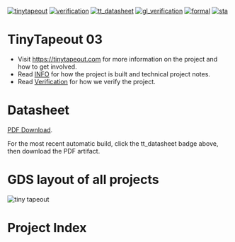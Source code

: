 [![tinytapeout](https://github.com/tinytapeout/tinytapeout-03/actions/workflows/gds.yaml/badge.svg)](https://github.com/tinytapeout/tinytapeout-03/actions/workflows/gds.yaml)
[![verification](https://github.com/tinytapeout/tinytapeout-03/actions/workflows/verification.yaml/badge.svg)](https://github.com/tinytapeout/tinytapeout-03/actions/workflows/verification.yaml)
[![tt_datasheet](https://github.com/tinytapeout/tinytapeout-03/actions/workflows/tt_datasheet.yaml/badge.svg)](https://github.com/tinytapeout/tinytapeout-03/actions/workflows/tt_datasheet.yaml)
[![gl_verification](https://github.com/TinyTapeout/tinytapeout-03/actions/workflows/gl_verification.yaml/badge.svg)](https://github.com/TinyTapeout/tinytapeout-03/actions/workflows/gl_verification.yaml)
[![formal](https://github.com/TinyTapeout/tinytapeout-03/actions/workflows/formal.yaml/badge.svg)](https://github.com/TinyTapeout/tinytapeout-03/actions/workflows/formal.yaml)
[![sta](https://github.com/TinyTapeout/tinytapeout-03/actions/workflows/sta.yaml/badge.svg)](https://github.com/TinyTapeout/tinytapeout-03/actions/workflows/sta.yaml)

# TinyTapeout 03

* Visit https://tinytapeout.com for more information on the project and how to get involved.
* Read [INFO](INFO.md) for how the project is built and technical project notes.
* Read [Verification](VERIFICATION.md) for how we verify the project.

# Datasheet

[PDF Download](datasheet.pdf).

For the most recent automatic build, click the tt_datasheet badge above, then download the PDF artifact.

# GDS layout of all projects

![tiny tapeout](pics/tinytapeout.png)

# Project Index

